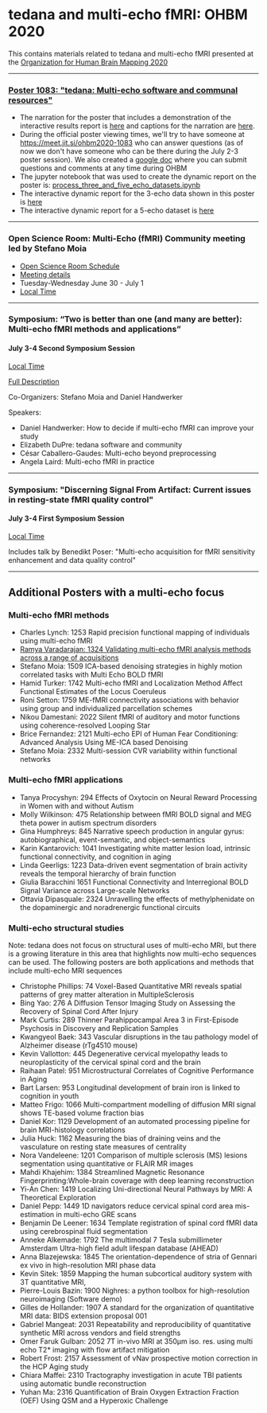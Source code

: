 # tedana and multi-echo fMRI: OHBM 2020

This contains materials related to tedana and multi-echo fMRI presented at the [Organization for Human Brain Mapping 2020](https://www.humanbrainmapping.org/i4a/pages/index.cfm?pageid=3958)

-----

### [Poster 1083: "tedana: Multi-echo software and communal resources"](./docs/OHBM2020_1083_tedana_poster_with_links.pdf)
* The narration for the poster that includes a demonstration of the interactive results report is [here](./docs/OHBM2020_1083_tedana_poster_narration.mp4) and captions for the narration are [here](./docs/OHBM2020_1083_tedana_poster_narration.srt).
* During the official poster viewing times, we'll try to have someone at https://meet.jit.si/ohbm2020-1083 who can answer questions (as of now we don't have someone who can be there during the July 2-3 poster session). We also created a [google doc](https://bit.ly/2Z1T8Xl) where you can submit questions and comments at any time during OHBM
* The jupyter notebook that was used to create the dynamic report on the poster is: [process_three_and_five_echo_datasets.ipynb](./process_three_and_five_echo_datasets.ipynb)
* The interactive dynamic report for the 3-echo data shown in this poster is [here](https://me-ica.github.io/tedana-ohbm-2020/three-echo-report/tedana_report.html)
* The interactive dynamic report for a 5-echo dataset  is [here](https://me-ica.github.io/tedana-ohbm-2020/five-echo-report/tedana_report.html)

-----

### Open Science Room: Multi-Echo (fMRI) Community meeting led by Stefano Moia
* [Open Science Room Schedule](https://ohbm.github.io/osr2020/schedule/emea)
* [Meeting details](https://github.com/ohbm/osr2020/issues/51)
* Tuesday-Wednesday June 30 - July 1
* [Local Time](https://arewemeetingyet.com/New%20York/2020-06-30/15:00/Multi-echo%20(fMRI)%20community%20meeting)

-----

### Symposium: “Two is better than one (and many are better): Multi-echo fMRI methods and applications”
#### July 3-4 Second Symposium Session
[Local Time](https://arewemeetingyet.com/New%20York/2020-07-03/24:00/Two%20is%20better%20than%20one%20(and%20many%20are%20better):%20Multi-echo%20fMRI%20methods%20and%20applications)

[Full Description](https://www.humanbrainmapping.org/files/2020/OHBM_Two.pdf)

Co-Organizers: Stefano Moia and Daniel Handwerker

Speakers:
* Daniel Handwerker: How to decide if multi-echo fMRI can improve your study
* Elizabeth DuPre: tedana software and community
* César Caballero-Gaudes: Multi-echo beyond preprocessing
* Angela Laird: Multi-echo fMRI in practice

-----

### Symposium: "Discerning Signal From Artifact: Current issues in resting-state fMRI quality control"
#### July 3-4 First Symposium Session
[Local Time](https://arewemeetingyet.com/New%20York/2020-07-03/23:00/Multi-echo%20acquisition%20for%20fMRI%20sensitivity%20enhancement%20and%20data%20quality%20control)

Includes talk by Benedikt Poser: "Multi-echo acquisition for fMRI sensitivity enhancement and data quality control"

-----

## Additional Posters with a multi-echo focus

### Multi-echo fMRI methods
* Charles Lynch: 1253 Rapid precision functional mapping of individuals using multi-echo fMRI
* [Ramya Varadarajan: 1324 Validating multi-echo fMRI analysis methods across a range of acquisitions](https://github.com/ramyav97/multi-echo-fMRI-OHBM-2020)
* Stefano Moia: 1509 ICA-based denoising strategies in highly motion correlated tasks with Multi Echo BOLD fMRI 
* Hamid Turker: 1742 Multi-echo fMRI and Localization Method Affect Functional Estimates of the Locus Coeruleus
* Roni Setton: 1759 ME-fMRI connectivity associations with behavior using group and individualized parcellation schemes
* Nikou Damestani: 2022 Silent fMRI of auditory and motor functions using coherence-resolved Looping Star
* Brice Fernandez: 2121 Multi-echo EPI of Human Fear Conditioning: Advanced Analysis Using ME-ICA based Denoising
* Stefano Moia: 2332 Multi-session CVR variability within functional networks

### Multi-echo fMRI applications
* Tanya Procyshyn: 294 Effects of Oxytocin on Neural Reward Processing in Women with and without Autism
* Molly Wilkinson: 475 Relationship between fMRI BOLD signal and MEG theta power in autism spectrum disorders
* Gina Humphreys: 845 Narrative speech production in angular gyrus: autobiographical, event-semantic, and object-semantics
* Karin Kantarovich: 1041 Investigating white matter lesion load, intrinsic functional connectivity, and cognition in aging
* Linda Geerligs: 1223 Data-driven event segmentation of brain activity reveals the temporal hierarchy of brain function
* Giulia Baracchini 1651 Functional Connectivity and Interregional BOLD Signal Variance across Large-scale Networks
* Ottavia Dipasquale: 2324 Unravelling the effects of methylphenidate on the dopaminergic and noradrenergic functional circuits

### Multi-echo structural studies
Note: tedana does not focus on structural uses of multi-echo MRI, but there is a growing literature in this area that highlights now multi-echo sequences can be used. The following posters are both applications and methods that include multi-echo MRI sequences

* Christophe Phillips: 74 Voxel-Based Quantitative MRI reveals spatial patterns of grey matter alteration in MultipleSclerosis
* Bing Yao: 276 A Diffusion Tensor Imaging Study on Assessing the Recovery of Spinal Cord After Injury
* Mark Curtis: 289 Thinner Parahippocampal Area 3 in
 First-Episode Psychosis in Discovery and Replication Samples
* Kwangyeol Baek: 343 Vascular disruptions in the tau pathology model of Alzheimer disease (rTg4510 mouse)
* Kevin Vallotton: 445 Degenerative cervical myelopathy leads to neuroplasticity of the cervical spinal cord and the brain
* Raihaan Patel: 951 Microstructural Correlates of Cognitive Performance in Aging
* Bart Larsen: 953 Longitudinal development of brain iron is linked to cognition in youth
* Matteo Frigo: 1066 Multi-compartment modelling of diffusion MRI signal shows TE-based volume fraction bias
* Daniel Kor: 1129 Development of an automated processing pipeline for brain MRI-histology correlations
* Julia Huck: 1162 Measuring the bias of draining veins and the vasculature on resting state measures of centrality
* Nora Vandeleene: 1201 Comparison of multiple sclerosis (MS) lesions segmentation using quantitative or FLAIR MR images
* Mahdi Khajehim: 1384 Streamlined Magnetic Resonance Fingerprinting:Whole-brain coverage with deep learning reconstruction
* Yi-An Chen: 1419 Localizing Uni-directional Neural Pathways by MRI: A Theoretical Exploration
* Daniel Pepp: 1449 1D navigators reduce cervical spinal cord area mis-estimation in multi-echo GRE scans
* Benjamin De Leener: 1634 Template registration of spinal cord fMRI data using cerebrospinal fluid segmentation
* Anneke Alkemade: 1792 The multimodal 7 Tesla submillimeter Amsterdam Ultra-high field adult lifespan database (AHEAD)
* Anna Blazejewska: 1845 The orientation-dependence of stria of Gennari ex vivo in high-resolution MRI phase data
* Kevin Sitek: 1859 Mapping the human subcortical auditory system with 3T quantitative MRI, 
* Pierre-Louis Bazin: 1900 Nighres: a python toolbox for high-resolution neuroimaging (Software demo)
* Gilles de Hollander: 1907 A standard for the organization of quantitative MRI data: BIDS extension proposal 001
* Gabriel Mangeat: 2031 Repeatability and reproducibility of quantitative synthetic MRI across vendors and field strengths
* Omer Faruk Gulban: 2052 7T in-vivo MRI at 350μm iso. res. using multi echo T2* imaging with flow artifact mitigation
* Robert Frost: 2157 Assessment of vNav prospective motion correction in the HCP Aging study
* Chiara Maffei: 2310 Tractography investigation in acute TBI patients using automatic bundle reconstruction
* Yuhan Ma: 2316 Quantification of Brain Oxygen Extraction Fraction (OEF) Using QSM and a Hyperoxic Challenge